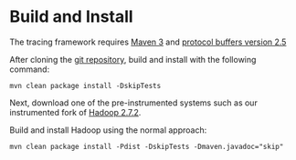 # Build and Install

The tracing framework requires [Maven 3](https://maven.apache.org/download.cgi) and [protocol buffers version 2.5](https://github.com/google/protobuf/releases/tag/v2.5.0)

After cloning the [git repository](https://github.com/brownsys/tracing-framework), build and install with the following command:

    mvn clean package install -DskipTests

Next, download one of the pre-instrumented systems such as our instrumented fork of [Hadoop 2.7.2](https://github.com/brownsys/hadoop).

Build and install Hadoop using the normal approach:

    mvn clean package install -Pdist -DskipTests -Dmaven.javadoc="skip"

